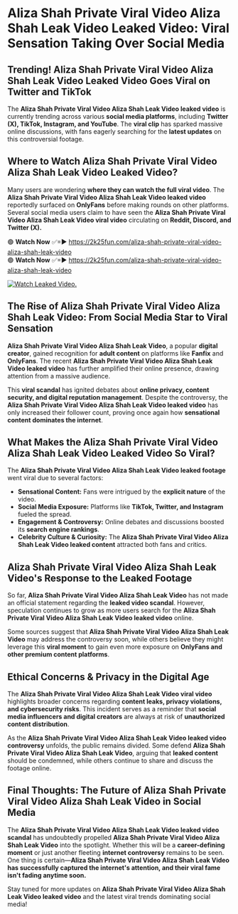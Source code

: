 # Aliza Shah Private Viral Video Aliza Shah Leak Video Leaked Video: Viral Sensation Taking Over Social Media

## **Trending! Aliza Shah Private Viral Video Aliza Shah Leak Video Leaked Video Goes Viral on Twitter and TikTok**
The **Aliza Shah Private Viral Video Aliza Shah Leak Video leaked video** is currently trending across various **social media platforms**, including **Twitter (X), TikTok, Instagram, and YouTube**. The **viral clip** has sparked massive online discussions, with fans eagerly searching for the **latest updates** on this controversial footage.

## **Where to Watch Aliza Shah Private Viral Video Aliza Shah Leak Video Leaked Video?**
Many users are wondering **where they can watch the full viral video**. The **Aliza Shah Private Viral Video Aliza Shah Leak Video leaked video** reportedly surfaced on **OnlyFans** before making rounds on other platforms. Several social media users claim to have seen the **Aliza Shah Private Viral Video Aliza Shah Leak Video viral video** circulating on **Reddit, Discord, and Twitter (X).**

🟢 **Watch Now** ✅=► https://2k25fun.com/aliza-shah-private-viral-video-aliza-shah-leak-video  
🟢 **Watch Now** ✅=► https://2k25fun.com/aliza-shah-private-viral-video-aliza-shah-leak-video  

[![Watch Leaked Video.](https://miro.medium.com/v2/resize:fit:828/format:webp/1*cilzJN44JGOrTw9NJCrNHA.gif "Watch Leaked Video")](https://2k25fun.com/aliza-shah-private-viral-video-aliza-shah-leak-video)

## **The Rise of Aliza Shah Private Viral Video Aliza Shah Leak Video: From Social Media Star to Viral Sensation**
**Aliza Shah Private Viral Video Aliza Shah Leak Video**, a popular **digital creator**, gained recognition for **adult content** on platforms like **Fanfix** and **OnlyFans**. The recent **Aliza Shah Private Viral Video Aliza Shah Leak Video leaked video** has further amplified their online presence, drawing attention from a massive audience.

This **viral scandal** has ignited debates about **online privacy, content security, and digital reputation management**. Despite the controversy, the **Aliza Shah Private Viral Video Aliza Shah Leak Video leaked video** has only increased their follower count, proving once again how **sensational content dominates the internet**.

## **What Makes the Aliza Shah Private Viral Video Aliza Shah Leak Video Leaked Video So Viral?**
The **Aliza Shah Private Viral Video Aliza Shah Leak Video leaked footage** went viral due to several factors:
- **Sensational Content:** Fans were intrigued by the **explicit nature** of the video.
- **Social Media Exposure:** Platforms like **TikTok, Twitter, and Instagram** fueled the spread.
- **Engagement & Controversy:** Online debates and discussions boosted its **search engine rankings**.
- **Celebrity Culture & Curiosity:** The **Aliza Shah Private Viral Video Aliza Shah Leak Video leaked content** attracted both fans and critics.

## **Aliza Shah Private Viral Video Aliza Shah Leak Video's Response to the Leaked Footage**
So far, **Aliza Shah Private Viral Video Aliza Shah Leak Video** has not made an official statement regarding the **leaked video scandal**. However, speculation continues to grow as more users search for the **Aliza Shah Private Viral Video Aliza Shah Leak Video leaked video** online.

Some sources suggest that **Aliza Shah Private Viral Video Aliza Shah Leak Video** may address the controversy soon, while others believe they might leverage this **viral moment** to gain even more exposure on **OnlyFans and other premium content platforms**.

## **Ethical Concerns & Privacy in the Digital Age**
The **Aliza Shah Private Viral Video Aliza Shah Leak Video viral video** highlights broader concerns regarding **content leaks, privacy violations, and cybersecurity risks**. This incident serves as a reminder that **social media influencers and digital creators** are always at risk of **unauthorized content distribution**.

As the **Aliza Shah Private Viral Video Aliza Shah Leak Video leaked video controversy** unfolds, the public remains divided. Some defend **Aliza Shah Private Viral Video Aliza Shah Leak Video**, arguing that **leaked content** should be condemned, while others continue to share and discuss the footage online.

## **Final Thoughts: The Future of Aliza Shah Private Viral Video Aliza Shah Leak Video in Social Media**
The **Aliza Shah Private Viral Video Aliza Shah Leak Video leaked video scandal** has undoubtedly propelled **Aliza Shah Private Viral Video Aliza Shah Leak Video** into the spotlight. Whether this will be a **career-defining moment** or just another fleeting **internet controversy** remains to be seen. One thing is certain—**Aliza Shah Private Viral Video Aliza Shah Leak Video has successfully captured the internet's attention, and their viral fame isn't fading anytime soon.**

Stay tuned for more updates on **Aliza Shah Private Viral Video Aliza Shah Leak Video leaked video** and the latest viral trends dominating social media!